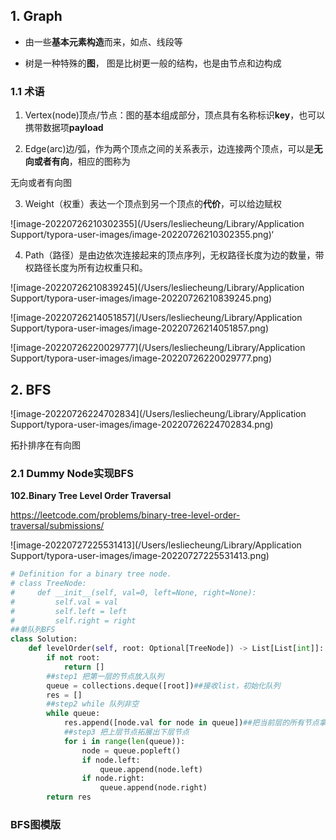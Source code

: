 ## 1. Graph 

- 由一些**基本元素构造**而来，如点、线段等

- 树是一种特殊的**图**， 图是比树更一般的结构，也是由节点和边构成

  

### 1.1 术语

1. Vertex(node)顶点/节点：图的基本组成部分，顶点具有名称标识**key**，也可以携带数据项**payload**

2. Edge(arc)边/弧，作为两个顶点之间的关系表示，边连接两个顶点，可以是**无向或者有向**，相应的图称为

无向或者有向图

3. Weight（权重）表达一个顶点到另一个顶点的**代价**，可以给边赋权

![image-20220726210302355](/Users/lesliecheung/Library/Application Support/typora-user-images/image-20220726210302355.png)‘

4. Path（路径）是由边依次连接起来的顶点序列，无权路径长度为边的数量，带权路径长度为所有边权重只和。

![image-20220726210839245](/Users/lesliecheung/Library/Application Support/typora-user-images/image-20220726210839245.png)

![image-20220726214051857](/Users/lesliecheung/Library/Application Support/typora-user-images/image-20220726214051857.png)

![image-20220726220029777](/Users/lesliecheung/Library/Application Support/typora-user-images/image-20220726220029777.png)



## 2. BFS

![image-20220726224702834](/Users/lesliecheung/Library/Application Support/typora-user-images/image-20220726224702834.png)

拓扑排序在有向图



### 2.1 Dummy Node实现BFS



**102.Binary Tree Level Order Traversal**

https://leetcode.com/problems/binary-tree-level-order-traversal/submissions/

![image-20220727225531413](/Users/lesliecheung/Library/Application Support/typora-user-images/image-20220727225531413.png)



```python
# Definition for a binary tree node.
# class TreeNode:
#     def __init__(self, val=0, left=None, right=None):
#         self.val = val
#         self.left = left
#         self.right = right
##单队列BFS
class Solution:
    def levelOrder(self, root: Optional[TreeNode]) -> List[List[int]]:
        if not root:
            return []
        ##step1 把第一层的节点放入队列
        queue = collections.deque([root])##接收list，初始化队列
        res = []
        ##step2 while 队列非空
        while queue:
            res.append([node.val for node in queue])##把当前层的所有节点拿出来，把value拿出来生成list
            ##step3 把上层节点拓展出下层节点
            for i in range(len(queue)):
                node = queue.popleft()
                if node.left:
                    queue.append(node.left)
                if node.right:
                    queue.append(node.right)
        return res
```

### BFS图模版

```python

```

